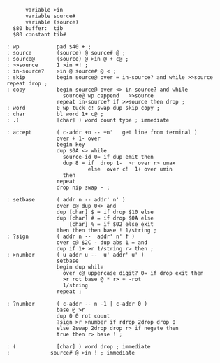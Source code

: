           variable >in
          variable source#
          variable (source)
      $80 buffer:  tib
      $80 constant tib#

    : wp            pad $40 + ;
    : source        (source) @ source# @ ;
    : source@       (source) @ >in @ + c@ ;
    : >>source      1 >in +! ;
    : in-source?    >in @ source# @ < ;
    : skip          begin source@ over = in-source? and while >>source repeat drop ;
    : copy          begin source@ over <> in-source? and while
                      source@ wp cappend   >>source
                    repeat in-source? if >>source then drop ;
    : word          0 wp tuck c! swap dup skip copy ;
    : char          bl word 1+ c@ ;
    : .(            [char] ) word count type ; immediate

    : accept        ( c-addr +n -- +n'   get line from terminal )
                    over + 1- over
                    begin key
                    dup $0A <> while
                      source-id 0= if dup emit then
                      dup 8 = if  drop 1-  >r over r> umax
                              else  over c!  1+ over umin
                      then
                    repeat
                    drop nip swap - ;

    : setbase       ( addr n -- addr' n' )
                    over c@ dup 0<> and
                    dup [char] $ = if drop $10 else
                    dup [char] # = if drop $0A else
                        [char] % = if $02 else exit
                    then then then base ! 1/string ;
    : ?sign         ( addr n --  addr' n' f )
                    over c@ $2C - dup abs 1 = and
                    dup if 1+ >r 1/string r> then ;
    : >number       ( u addr u --  u' addr' u' )
                    setbase
                    begin dup while
                      over c@ uppercase digit? 0= if drop exit then
                      >r rot base @ * r> + -rot
                      1/string
                    repeat ;

    : ?number       ( c-addr -- n -1 | c-addr 0 )
                    base @ >r
                    dup 0 0 rot count
                    ?sign >r >number if rdrop 2drop drop 0
                    else 2swap 2drop drop r> if negate then
                    true then r> base ! ;

    : (             [char] ) word drop ; immediate
    :             source# @ >in ! ; immediate
